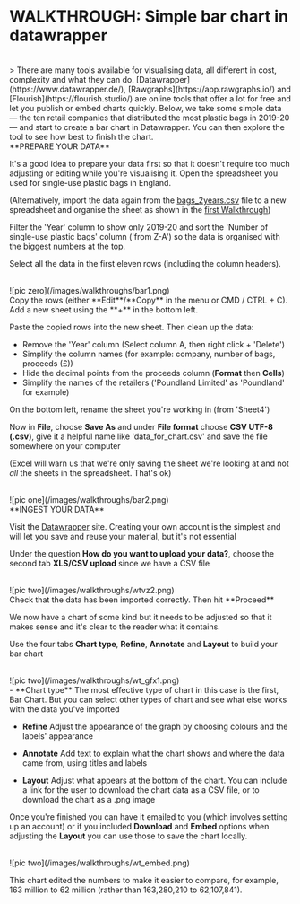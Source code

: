 # WALKTHROUGH: Simple bar chart in datawrapper

<br />
> There are many tools available for visualising data, all different in cost, complexity and what they can do. [Datawrapper](https://www.datawrapper.de/), [Rawgraphs](https://app.rawgraphs.io/) and [Flourish](https://flourish.studio/) are online tools that offer a lot for free and let you publish or embed charts quickly. Below, we take some simple data — the ten retail companies that distributed the most plastic bags in 2019-20 — and start to create a bar chart in Datawrapper. You can then explore the tool to see how best to finish the chart.

<br />
**PREPARE YOUR DATA**

It's a good idea to prepare your data first so that it doesn't require too much adjusting or editing while you're visualising it. Open the spreadsheet you used for single-use plastic bags in England.

(Alternatively, import the data again from the [bags_2years.csv](csvs/bags_2years.csv)
file to a new spreadsheet and organise the sheet as shown in the [first Walkthrough](https://aodhanlutetiae.github.io/dj/excel))

Filter the 'Year' column to show only 2019-20 and sort the 'Number of single-use plastic bags' column ('from Z-A') so the data is organised with the biggest numbers at the top.

Select all the data in the first eleven rows (including the column headers).

<br />
![pic zero](/images/walkthroughs/bar1.png)

<br />
Copy the rows (either **Edit**/**Copy** in the menu or CMD / CTRL + C). Add a new sheet using the **+** in the bottom left.

Paste the copied rows into the new sheet. Then clean up the data:
- Remove the 'Year' column (Select column A, then right click + 'Delete')
- Simplify the column names (for example: company, number of bags, proceeds (£))
- Hide the decimal points from the proceeds column (**Format** then **Cells**)
- Simplify the names of the retailers ('Poundland Limited' as 'Poundland' for example)

On the bottom left, rename the sheet you're working in (from 'Sheet4')

Now in **File**, choose **Save As** and under **File format** choose **CSV UTF-8 (.csv)**, give it a helpful name like 'data_for_chart.csv' and save the file somewhere on your computer

(Excel will warn us that we're only saving the sheet we're looking at and not *all* the sheets in the spreadsheet. That's ok)

<br />
![pic one](/images/walkthroughs/bar2.png)

<br />
**INGEST YOUR DATA**

Visit the [Datawrapper](https://app.datawrapper.de/chart/create) site. Creating your own account is the simplest and will let you save and reuse your material, but it's not essential

Under the question **How do you want to upload your data?**, choose the second tab **XLS/CSV upload** since we have a CSV file

<br />
![pic two](/images/walkthroughs/wtvz2.png)

<br />
Check that the data has been imported correctly. Then hit **Proceed**

We now have a chart of some kind but it needs to be adjusted so that it makes sense and it's clear to the reader what it contains.

Use the four tabs **Chart type**, **Refine**, **Annotate** and **Layout** to build your bar chart

<br />
![pic two](/images/walkthroughs/wt_gfx1.png)

<br />
- **Chart type**
The most effective type of chart in this case is the first, Bar Chart. But you can select other types of chart and see what else works with the data you've imported

- **Refine**
Adjust the appearance of the graph by choosing colours and the labels' appearance

- **Annotate**
Add text to explain what the chart shows and where the data came from, using titles and labels

- **Layout**
Adjust what appears at the bottom of the chart. You can include a link for the user to download the chart data as a CSV file, or to download the chart as a .png image

Once you're finished you can have it emailed to you (which involves setting up an account) or if you included **Download** and **Embed** options when adjusting the **Layout** you can use those to save the chart locally.

<br />
![pic two](/images/walkthroughs/wt_embed.png)

This chart edited the numbers to make it easier to compare, for example, 163 million to 62 million (rather than 163,280,210 to 62,107,841).

<br />
